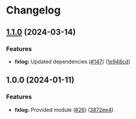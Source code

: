 # Changelog

## [1.1.0](https://github.com/ankorstore/yokai/compare/fxlog/v1.0.0...fxlog/v1.1.0) (2024-03-14)


### Features

* **fxlog:** Updated dependencies ([#147](https://github.com/ankorstore/yokai/issues/147)) ([1e948cd](https://github.com/ankorstore/yokai/commit/1e948cd91cbf0e7950bc9ad9e7bf52d26bc9637d))

## 1.0.0 (2024-01-11)


### Features

* **fxlog:** Provided module ([#26](https://github.com/ankorstore/yokai/issues/26)) ([3872ee4](https://github.com/ankorstore/yokai/commit/3872ee4900bed55e946dbf0d0b37ac2f289ade56))
